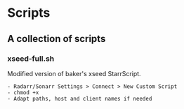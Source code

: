 # Scripts
## A collection of scripts

### xseed-full.sh
Modified version of baker's xseed StarrScript.
```
- Radarr/Sonarr Settings > Connect > New Custom Script
- chmod +x 
- Adapt paths, host and client names if needed
```
